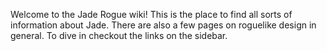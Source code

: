 Welcome to the Jade Rogue wiki! This is the place to find all sorts of
information about Jade. There are also a few pages on roguelike design in
general. To dive in checkout the links on the sidebar.